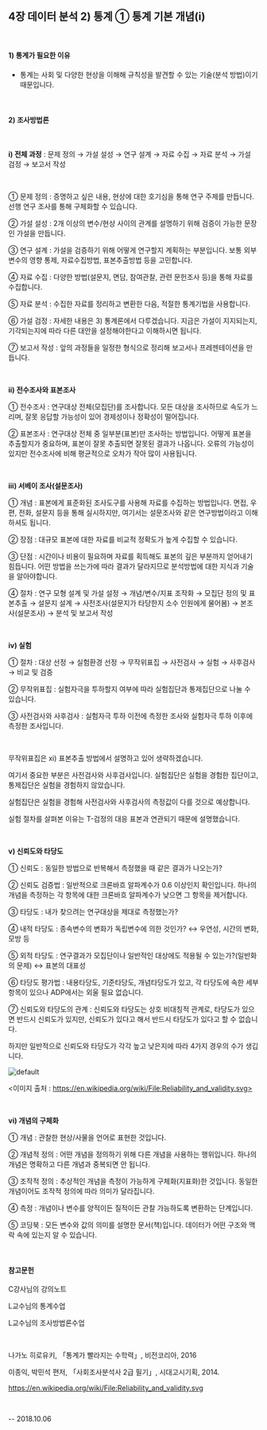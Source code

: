 ## 4장 데이터 분석 2) 통계 ① 통계 기본 개념(i)

​     



#### 1) 통계가 필요한 이유

- 통계는 사회 및 다양한 현상을 이해해 규칙성을 발견할 수 있는 기술(분석 방법)이기 때문입니다.

​     



#### 2) 조사방법론

​     

**i) 전체 과정** : 문제 정의 → 가설 설성 → 연구 설계 → 자료 수집 → 자료 분석 → 가설 검정 → 보고서 작성

​     

① 문제 정의 : 증명하고 싶은 내용, 현상에 대한 호기심을 통해 연구 주제를 만듭니다. 선행 연구 조사를 통해 구체화할 수 있습니다.

② 가설 설성 : 2개 이상의 변수/현상 사이의 관계를 설명하기 위해 검증이 가능한 문장인 가설을 만듭니다.

③ 연구 설계 : 가설을 검증하기 위해 어떻게 연구할지 계획하는 부분입니다. 보통 외부변수의 영향 통제, 자료수집방법, 표본추출방법 등을 고민합니다.

④ 자료 수집 : 다양한 방법(설문지, 면담, 참여관찰, 관련 문헌조사 등)을 통해 자료를 수집합니다.

⑤ 자료 분석 : 수집한 자료를 정리하고 변환한 다음, 적절한 통계기법을 사용합니다.

⑥ 가설 검정 : 자세한 내용은 3) 통계론에서 다루겠습니다. 지금은 가설이 지지되는지, 기각되는지에 따라 다른 대안을 설정해야한다고 이해하시면 됩니다.

⑦ 보고서 작성 : 앞의 과정들을 일정한 형식으로 정리해 보고서나 프레젠테이션을 만듭니다.



​     

**ii) 전수조사와 표본조사**



① 전수조사 : 연구대상 전체(모집단)를 조사합니다. 모든 대상을 조사하므로 속도가 느리며, 잘못 응답할 가능성이 있어 경제성이나 정확성이 떨어집니다.

② 표본조사 : 연구대상 전체 중 일부분(표본)만 조사하는 방법입니다. 어떻게 표본을 추출할지가 중요하며, 표본이 잘못 추출되면 잘못된 결과가 나옵니다. 오류의 가능성이 있지만 전수조사에 비해 평균적으로 오차가 작아 많이 사용됩니다.



​     

**iii) 서베이 조사(설문조사)**



① 개념 : 표본에게 표준화된 조사도구를 사용해 자료를 수집하는 방법입니다. 면접, 우편, 전화, 설문지 등을 통해 실시하지만, 여기서는 설문조사와 같은 연구방법이라고 이해하셔도 됩니다.

② 장점 : 대규모 표본에 대한 자료를 비교적 정확도가 높게 수집할 수 있습니다.

③ 단점 : 시간이나 비용이 필요하며 자료를 획득해도 표본의 깊은 부분까지 얻어내기 힘듭니다. 어떤 방법을 쓰는가에 따라 결과가 달라지므로 분석방법에 대한 지식과 기술을 알아야합니다.

④ 절차 : 연구 모형 설계 및 가설 설정 → 개념/변수/지표 조작화 → 모집단 정의 및 표본추출 → 설문지 설계 → 사전조사(설문지가 타당한지 소수 인원에게 물어봄) → 본조사(설문조사) → 분석 및 보고서 작성



​     

**iv) 실험**



① 절차 : 대상 선정 → 실험환경 선정 → 무작위표집 → 사전검사 → 실험 → 사후검사 → 비교 및 검증

② 무작위표집 : 실험자극을 투하할지 여부에 따라 실험집단과 통제집단으로 나눌 수 있습니다.

③ 사전검사와 사후검사 : 실험자극 투하 이전에 측정한 조사와 실험자극 투하 이후에 측정한 조사입니다.

​     

무작위표집은 xi) 표본추출 방법에서 설명하고 있어 생략하겠습니다.

여기서 중요한 부분은 사전검사와 사후검사입니다. 실험집단은 실험을 경험한 집단이고, 통제집단은 실험을 경험하지 않았습니다.

실험집단은 실험을 경험해 사전검사와 사후검사의 측정값이 다를 것으로 예상합니다. 

실험 절차를 살펴본 이유는 T-검정의 대응 표본과 연관되기 때문에 설명했습니다.



​     

**v) 신뢰도와 타당도** 



① 신뢰도 : 동일한 방법으로 반복해서 측정했을 때 같은 결과가 나오는가?

② 신뢰도 검증법 : 일반적으로 크론바흐 알파계수가 0.6 이상인지 확인입니다. 하나의 개념을 측정하는 각 항목에 대한 크론바흐 알파계수가 낮으면 그 항목을 제거합니다.



③ 타당도 : 내가 찾으려는 연구대상을 제대로 측정했는가?

④ 내적 타당도 : 종속변수의 변화가 독립변수에 의한 것인가? ↔ 우연성, 시간의 변화, 모방 등

⑤ 외적 타당도 : 연구결과가 모집단이나 일반적인 대상에도 적용될 수 있는가?(일반화의 문제) ↔ 표본의 대표성

⑥ 타당도 평가법 : 내용타당도, 기준타당도, 개념타당도가 있고, 각 타당도에 속한 세부 항목이 있으나 ADP에서는 외울 필요 없습니다.



⑦ 신뢰도와 타당도의 관계 : 신뢰도와 타당도는 상호 비대칭적 관계로, 타당도가 있으면 반드시 신뢰도가 있지만, 신뢰도가 있다고 해서 반드시 타당도가 있다고 할 수 없습니다.

하지만 일반적으로 신뢰도와 타당도가 각각 높고 낮은지에 따라 4가지 경우의 수가 생깁니다.





![default](https://user-images.githubusercontent.com/43332543/46571129-8d79e780-c9aa-11e8-9a7d-e5413c8c1b99.png)



<이미지 출처 : https://en.wikipedia.org/wiki/File:Reliability_and_validity.svg>

​     



**vi) 개념의 구체화**

① 개념 : 관찰한 현상/사물을 언어로 표현한 것입니다.

② 개념적 정의 : 어떤 개념을 정의하기 위해 다른 개념을 사용하는 행위입니다. 하나의 개념은 명확하고 다른 개념과 중복되면 안 됩니다.

③ 조작적 정의 : 추상적인 개념을 측정이 가능하게 구체화(지표화)한 것입니다. 동일한 개념이어도 조작적 정의에 따라 의미가 달라집니다.

④ 측정 : 개념이나 변수를 양적이든 질적이든 관찰 가능하도록 변환하는 단계입니다.

⑤ 코딩북 : 모든 변수와 값의 의미를 설명한 문서(책)입니다. 데이터가 어떤 구조와 맥락 속에 있는지 알 수 있습니다.

​     



#### 참고문헌

C강사님의 강의노트

L교수님의 통계수업

L교수님의 조사방법론수업

​     

나가노 히로유키, 「통계가 빨라지는 수학력」, 비전코리아, 2016

이종익, 박민석 편저, 「사회조사분석사 2급 필기」, 시대고시기획, 2014.



https://en.wikipedia.org/wiki/File:Reliability_and_validity.svg

​     

-- 2018.10.06